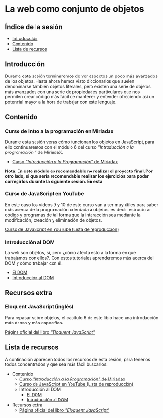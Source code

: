 # La web como conjunto de objetos

## Índice de la sesión

- [Introducción](#introduccion)
- [Contenido](#contenido)
- [Lista de recursos](#lista-de-recursos)

## Introducción

Durante esta sesión terminaremos de ver aspectos un poco más avanzados de los objetos. Hasta ahora hemos visto diccionarios que suelen denominarse también objetos literales, pero existen una serie de objetos más avanzados con una serie de propiedades particulares que nos permiten crear código más fácil de mantener y entender ofreciendo así un potencial mayor a la hora de trabajar con este lenguaje.

## Contenido

### Curso de intro a la programación en Miriadax

Durante esta sesión verás cómo funcionan los objetos en JavaScript, para ello continuaremos con el módulo 6 del curso _"Introducción a la programación "_ de MiriadaX.

- [Curso _"Introducción a la Programación"_ de Miriadax](http://miriadax.net/web/introduccion-a-la-programacion-descubre-el-lenguaje-de-la-era-digital-3-edicion-/)

**Nota: En este módulo es recomendable no realizar el proyecto final. Por otro lado, si que sería recomendable realizar los ejercicios para poder corregirlos durante la siguiente sesión. En esta**

### Curso de JavaScript en YouTube

En este caso los videos 9 y 10 de este curso van a ser muy útiles para saber más acerca de la programación orientada a objetos, es decir, estructurar código y programas de tal forma que la interacción sea mediante la modificación, creación y eliminación de objetos.

[Curso de JavaScript en YouTube (Lista de reproducción)](https://www.youtube.com/playlist?list=PLU8oAlHdN5BmpobVmj1IlneKlVLJ84TID)

### Introducción al DOM

La web son objetos, si, pero ¿cómo afecta esto a la forma en que trabajamos con ellos?. Con estos tutoriales aprenderemos más acerca del DOM y cómo trabajar con él.

- [El DOM](https://youtu.be/vzAxYvu8UQ4)
- [Introducción al DOM](https://youtu.be/d_J2nC6V6NA?list=PLhSj3UTs2_yVC0iaCGf16glrrfXuiSd0G)

## Recursos extra

### Eloquent JavaScript (inglés)

Para repasar sobre objetos, el capítulo 6 de este libro hace una introducción más densa y más específica.

[Página oficial del libro _"Eloquent JavaScript"_](http://eloquentjavascript.net/)

## Lista de recursos

A continación aparecen todos los recursos de esta sesión, para tenerlos todos concentrados y que sea más fácil buscarlos:

- Contenido
  - [Curso _"Introducción a la Programación"_ de Miriadax](http://miriadax.net/web/introduccion-a-la-programacion-descubre-el-lenguaje-de-la-era-digital-3-edicion-/)
  - [Curso de JavaScript en YouTube (Lista de reproducción)](https://www.youtube.com/playlist?list=PLU8oAlHdN5BmpobVmj1IlneKlVLJ84TID)
  - Introducción al DOM
    - [El DOM](https://youtu.be/vzAxYvu8UQ4)
    - [Introducción al DOM](https://youtu.be/d_J2nC6V6NA?list=PLhSj3UTs2_yVC0iaCGf16glrrfXuiSd0G)
- Recursos extra
  - [Página oficial del libro _"Eloquent JavaScript"_](http://eloquentjavascript.net/)
